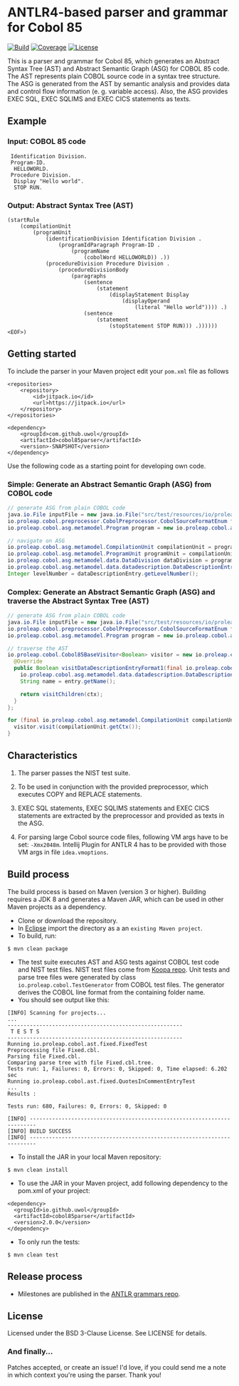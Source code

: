 ANTLR4-based parser and grammar for Cobol 85
============================================

[![Build](https://img.shields.io/travis/uwol/cobol85parser.svg)](https://travis-ci.org/uwol/cobol85parser)
[![Coverage](https://coveralls.io/repos/github/uwol/cobol85parser/badge.svg?branch=master)](https://coveralls.io/github/uwol/cobol85parser?branch=master)
[![License](https://img.shields.io/badge/License-BSD%203--Clause-blue.svg)](https://opensource.org/licenses/BSD-3-Clause)

This is a parser and grammar for Cobol 85, which generates an
Abstract Syntax Tree (AST) and Abstract Semantic Graph (ASG) for COBOL 85 code.
The AST represents plain COBOL source code in a syntax tree structure.
The ASG is generated from the AST by semantic analysis and provides data and control
flow information (e. g. variable access). Also, the ASG provides EXEC SQL, 
EXEC SQLIMS and EXEC CICS statements as texts.



Example
-------

### Input: COBOL 85 code

```
 Identification Division.
 Program-ID.
  HELLOWORLD.
 Procedure Division.
  Display "Hello world".
  STOP RUN.
```


### Output: Abstract Syntax Tree (AST)

```
(startRule
	(compilationUnit
		(programUnit
			(identificationDivision Identification Division .
				(programIdParagraph Program-ID .
					(programName
						(cobolWord HELLOWORLD)) .))
			(procedureDivision Procedure Division .
				(procedureDivisionBody
					(paragraphs
						(sentence
							(statement
								(displayStatement Display
									(displayOperand
										(literal "Hello world")))) .)
						(sentence
							(statement
								(stopStatement STOP RUN))) .)))))) <EOF>)
```


Getting started
---------------

To include the parser in your Maven project edit your `pom.xml` file as follows

```
<repositories>
    <repository>
        <id>jitpack.io</id>
        <url>https://jitpack.io</url>
    </repository>
</repositories>
```

```
<dependency>
    <groupId>com.github.uwol</groupId>
    <artifactId>cobol85parser</artifactId>
    <version>-SNAPSHOT</version>
</dependency>
```

Use the following code as a starting point for developing own code.

### Simple: Generate an Abstract Semantic Graph (ASG) from COBOL code

```java
// generate ASG from plain COBOL code
java.io.File inputFile = new java.io.File("src/test/resources/io/proleap/cobol/asg/HelloWorld.cbl");
io.proleap.cobol.preprocessor.CobolPreprocessor.CobolSourceFormatEnum format = io.proleap.cobol.preprocessor.CobolPreprocessor.CobolSourceFormatEnum.TANDEM;
io.proleap.cobol.asg.metamodel.Program program = new io.proleap.cobol.asg.runner.impl.CobolParserRunnerImpl().analyzeFile(inputFile, format);

// navigate on ASG
io.proleap.cobol.asg.metamodel.CompilationUnit compilationUnit = program.getCompilationUnit("HelloWorld");
io.proleap.cobol.asg.metamodel.ProgramUnit programUnit = compilationUnit.getProgramUnit();
io.proleap.cobol.asg.metamodel.data.DataDivision dataDivision = programUnit.getDataDivision();
io.proleap.cobol.asg.metamodel.data.datadescription.DataDescriptionEntry dataDescriptionEntry = dataDivision.getWorkingStorageSection().getDataDescriptionEntry("ITEMS");
Integer levelNumber = dataDescriptionEntry.getLevelNumber();
```

### Complex: Generate an Abstract Semantic Graph (ASG) and traverse the Abstract Syntax Tree (AST)

```java
// generate ASG from plain COBOL code
java.io.File inputFile = new java.io.File("src/test/resources/io/proleap/cobol/asg/HelloWorld.cbl");
io.proleap.cobol.preprocessor.CobolPreprocessor.CobolSourceFormatEnum format = io.proleap.cobol.preprocessor.CobolPreprocessor.CobolSourceFormatEnum.TANDEM;
io.proleap.cobol.asg.metamodel.Program program = new io.proleap.cobol.asg.runner.impl.CobolParserRunnerImpl().analyzeFile(inputFile, format);

// traverse the AST
io.proleap.cobol.Cobol85BaseVisitor<Boolean> visitor = new io.proleap.cobol.Cobol85BaseVisitor<Boolean>() {
  @Override
  public Boolean visitDataDescriptionEntryFormat1(final io.proleap.cobol.Cobol85Parser.DataDescriptionEntryFormat1Context ctx) {
    io.proleap.cobol.asg.metamodel.data.datadescription.DataDescriptionEntry entry = (io.proleap.cobol.asg.metamodel.data.datadescription.DataDescriptionEntry) program.getASGElementRegistry().getASGElement(ctx);
    String name = entry.getName();

    return visitChildren(ctx);
  }
};

for (final io.proleap.cobol.asg.metamodel.CompilationUnit compilationUnit : program.getCompilationUnits()) {
  visitor.visit(compilationUnit.getCtx());
}
```


Characteristics
---------------

1. The parser passes the NIST test suite.

2. To be used in conjunction with the provided preprocessor, which executes
   COPY and REPLACE statements.

3. EXEC SQL statements, EXEC SQLIMS statements and EXEC CICS statements are extracted by 
   the preprocessor and provided as texts in the ASG.

4. For parsing large Cobol source code files, following VM args have to be set: `-Xmx2048m`.
   Intellij Plugin for ANTLR 4 has to be provided with those VM args in file `idea.vmoptions`.


Build process
-------------

The build process is based on Maven (version 3 or higher). Building requires a JDK 8 and generates a Maven JAR, which can be used in other Maven projects as a dependency.

* Clone or download the repository.
* In [Eclipse](https://eclipse.org) import the directory as a an `existing Maven project`.
* To build, run:

```
$ mvn clean package
```

* The test suite executes AST and ASG tests against COBOL test code and NIST test files. NIST test files come from [Koopa repo](https://github.com/goblindegook/Koopa/tree/master/testsuite/cobol85). Unit tests and parse tree files were generated by class `io.proleap.cobol.TestGenerator` from COBOL test files. The generator derives the COBOL line format from the containing folder name.
* You should see output like this:

```
[INFO] Scanning for projects...
...
-------------------------------------------------------
 T E S T S
-------------------------------------------------------
Running io.proleap.cobol.ast.fixed.FixedTest
Preprocessing file Fixed.cbl.
Parsing file Fixed.cbl.
Comparing parse tree with file Fixed.cbl.tree.
Tests run: 1, Failures: 0, Errors: 0, Skipped: 0, Time elapsed: 6.202 sec
Running io.proleap.cobol.ast.fixed.QuotesInCommentEntryTest
...
Results :

Tests run: 680, Failures: 0, Errors: 0, Skipped: 0

[INFO] ------------------------------------------------------------------------
[INFO] BUILD SUCCESS
[INFO] ------------------------------------------------------------------------
```

* To install the JAR in your local Maven repository:

```
$ mvn clean install
```

* To use the JAR in your Maven project, add following dependency to the pom.xml of your project:

```
<dependency>
  <groupId>io.github.uwol</groupId>
  <artifactId>cobol85parser</artifactId>
  <version>2.0.0</version>
</dependency>
```

* To only run the tests:

```
$ mvn clean test
```


Release process
---------------

* Milestones are published in the [ANTLR grammars repo](https://github.com/antlr/grammars-v4).


License
-------

Licensed under the BSD 3-Clause License. See LICENSE for details.

### And finally...

Patches accepted, or create an issue!
I'd love, if you could send me a note in which context you're using the parser. Thank you!
